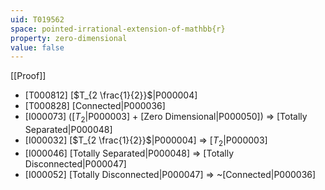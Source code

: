 ```yaml
---
uid: T019562
space: pointed-irrational-extension-of-mathbb{r}
property: zero-dimensional
value: false
---
```

[[Proof]]

* [T000812] [$T_{2 \frac{1}{2}}$|P000004]
* [T000828] [Connected|P000036]
* [I000073] ([$T_2$|P000003] + [Zero Dimensional|P000050]) => [Totally Separated|P000048]
* [I000032] [$T_{2 \frac{1}{2}}$|P000004] => [$T_2$|P000003]
* [I000046] [Totally Separated|P000048] => [Totally Disconnected|P000047]
* [I000052] [Totally Disconnected|P000047] => ~[Connected|P000036]

